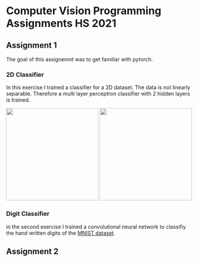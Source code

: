 # Computer Vision Programming Assignments HS 2021

## Assignment 1

The goal of this assignemnt was to get familiar with pytorch.

### 2D Classifier
In this exercise I trained a classifier for a 2D dataset. The data is not linearly separable. Therefore a multi layer perceptron classifier with 2 hidden layers is trained.

<img src="https://user-images.githubusercontent.com/43472532/140576104-52ef0989-fa5c-4a67-b7ff-f4807aecce24.jpg" width="250">
<img src="https://user-images.githubusercontent.com/43472532/140576626-87133491-9596-4f63-b20a-b1624ccb9d91.png" width="250">

### Digit Classifier
in the second exercise I trained a convolutional neural network to classifiy the hand written digits of the [MNIST dataset](https://en.wikipedia.org/wiki/MNIST_database).



## Assignment 2

###

